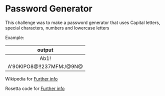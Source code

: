 # Password Generator
This challenge was to make a password generator that uses Capital letters, special characters, numbers and lowercase letters

Example:

| output |
|  :-:   |
| Ab1! |
| A'90KlPO8@!!237MFM:/@9N@|

Wikipedia for [Further info](https://en.wikipedia.org/wiki/Random_password_generator)

Rosetta code for [Further info](http://www.rosettacode.org/wiki/Password_generator)
